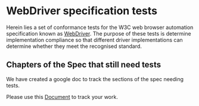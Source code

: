 # WebDriver specification tests

Herein lies a set of conformance tests
for the W3C web browser automation specification
known as [WebDriver](http://w3c.github.io/webdriver/webdriver-spec.html).
The purpose of these tests is determine implementation compliance
so that different driver implementations can determine
whether they meet the recognised standard.

## Chapters of the Spec that still need tests

We have created a google doc to track the sections of the spec needing tests.

Please use this [Document](https://docs.google.com/spreadsheets/d/1GUK_sdY2cv59VAJNDxZQIfypnOpapSQhMjfcJ9Wc42U/edit#gid=0) to track your work.